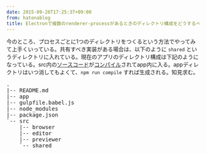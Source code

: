 ```yaml
---
date: 2015-09-26T17:25:37+09:00
from: hatenablog
title: Electronで複数のrenderer-processがあるときのディレクトリ構成をどうするべきか
---
```


<p>今のところ、プロセスごとに1つのディレクトリをつくるという方法でやってみて上手くいっている。共有すべき実装がある場合は、以下のように <code>shared</code> というディレクトリに入れている。現在のアプリのディレクトリ構成は下記のようになっている。src内の<a class="keyword" href="http://d.hatena.ne.jp/keyword/%A5%BD%A1%BC%A5%B9%A5%B3%A1%BC%A5%C9">ソースコード</a>が<a class="keyword" href="http://d.hatena.ne.jp/keyword/%A5%B3%A5%F3%A5%D1%A5%A4%A5%EB">コンパイル</a>されてapp内に入る。appディレクトリはいつ消してもよくて、<code>npm run compile</code> すれば生成される。知見求む。</p>

<pre class="code" data-lang="" data-unlink>.
|-- README.md
|-- app
|-- gulpfile.babel.js
|-- node_modules
|-- package.json
`-- src
    |-- browser
    |-- editor
    |-- previewer
    `-- shared</pre>


